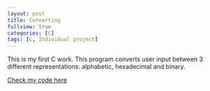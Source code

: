 ```yaml
---
layout: post
title: Converting
fullview: true
categories: [C]
tags: [C, Individual project]
---
```

This is my first C work. This program converts user input between 3 different representations: alphabetic, hexadecimal and binary.

<a class="btn btn-default" href="https://github.com/godofhand/TCSS-333-Convert">Check my code here</a>
